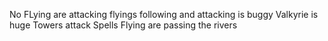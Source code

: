 No FLying are attacking flyings
following and attacking is buggy
Valkyrie is huge
Towers attack
Spells
Flying are passing the rivers